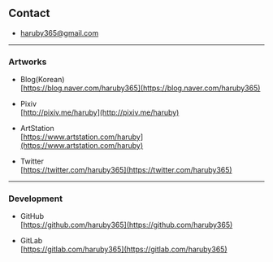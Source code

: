 ## Contact

   * [haruby365@gmail.com](mailto:haruby365@gmail.com) 

---
### Artworks

   * Blog(Korean)  
   [https://blog.naver.com/haruby365](https://blog.naver.com/haruby365)

   * Pixiv  
   [http://pixiv.me/haruby](http://pixiv.me/haruby)

   * ArtStation  
   [https://www.artstation.com/haruby](https://www.artstation.com/haruby)

   * Twitter  
   [https://twitter.com/haruby365](https://twitter.com/haruby365)

---
### Development

   * GitHub  
   [https://github.com/haruby365](https://github.com/haruby365)

   * GitLab  
   [https://gitlab.com/haruby365](https://gitlab.com/haruby365)
